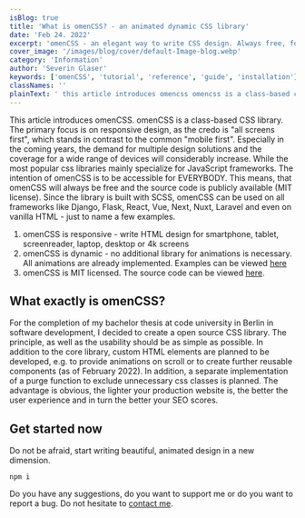```yaml
---
isBlog: true
title: 'What is omenCSS? - an animated dynamic CSS library'
date: 'Feb 24. 2022'
excerpt: 'omenCSS - an elegant way to write CSS design. Always free, for anyone with any framework.'
cover_image: '/images/blog/cover/default-Image-blog.webp'
category: 'Information'
author: 'Severin Glaser'
keywords: ['omenCSS', 'tutorial', 'reference', 'guide', 'installation']
classNames: ''
plainText: ' this article introduces omencss omencss is a class-based css library the primary focus is on responsive design as the credo is all screens first which stands in contrast to the common mobile first especially in the coming years the demand for multiple design solutions and the coverage for a wide range of devices will considerably increase while the most popular css libraries mainly specialize for javascript frameworks the intention of omencss is to be accessible for everybody this means that omencss will always be free and the source code is publicly available mit license since the library is built with scss omencss can be used on all frameworks like django flask react vue next nuxt laravel and even on vanilla html - just to name a few examples 1 omencss is responsive - write html design for smartphone tablet screenreader laptop desktop or 4k screens 2 omencss is dynamic - no additional library for animations is necessary all animations are already implemented examples can be viewed here https www omen design docs animation example 3 omencss is mit licensed the source code can be viewed here https github com se-gl omencss what exactly is omencss? for the completion of my bachelor thesis at code university in berlin in software development i decided to create a open source css library the principle as well as the usability should be as simple as possible in addition to the core library custom html elements are planned to be developed e g to provide animations on scroll or to create further reusable components as of february 2022 in addition a separate implementation of a purge function to exclude unnecessary css classes is planned the advantage is obvious the lighter your production website is the better the user experience and in turn the better your seo scores get started now do not be afraid start writing beautiful animated design in a new dimension shell npm i do you have any suggestions do you want to support me or do you want to report a bug do not hesitate to contact me mailto info@omencss dev '
---
```


This article introduces omenCSS. omenCSS is a class-based CSS library. The primary focus is on responsive design, as the credo is "all screens first", which stands in contrast to the common "mobile first". Especially in the coming years, the demand for multiple design solutions and the coverage for a wide range of devices will considerably increase. While the most popular css libraries mainly specialize for JavaScript frameworks. The intention of omenCSS is to be accessible for EVERYBODY. This means, that omenCSS will always be free and the source code is publicly available (MIT license). Since the library is built with SCSS, omenCSS can be used on all frameworks like Django, Flask, React, Vue, Next, Nuxt, Laravel and even on vanilla HTML - just to name a few examples.

1.  omenCSS is responsive - write HTML design for smartphone, tablet, screenreader, laptop, desktop or 4k screens
2.  omenCSS is dynamic - no additional library for animations is necessary. All animations are already implemented. Examples can be viewed [here](https://www.omencss.com/docs/animation/example)
3.  omenCSS is MIT licensed. The source code can be viewed [here](https://github.com/Se-Gl/omencss).

## What exactly is omenCSS?

For the completion of my bachelor thesis at code university in Berlin in software development, I decided to create a open source CSS library. The principle, as well as the usability should be as simple as possible. In addition to the core library, custom HTML elements are planned to be developed, e.g. to provide animations on scroll or to create further reusable components (as of February 2022). In addition, a separate implementation of a purge function to exclude unnecessary css classes is planned. The advantage is obvious, the lighter your production website is, the better the user experience and in turn the better your SEO scores.

## Get started now

Do not be afraid, start writing beautiful, animated design in a new dimension.

```shell
npm i
```

Do you have any suggestions, do you want to support me or do you want to report a bug. Do not hesitate to [contact me](mailto:info@omencss.dev).
